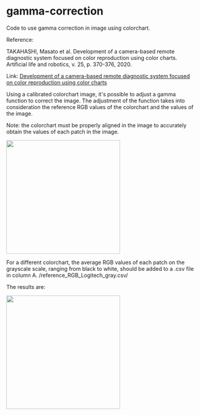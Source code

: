 # gamma-correction

Code to use gamma correction in image using colorchart.

Reference:

TAKAHASHI, Masato et al. Development of a camera-based remote diagnostic system focused on color reproduction using color charts. Artificial life and robotics, v. 25, p. 370-376, 2020.

Link: [Development of a camera-based remote diagnostic system focused on color reproduction using color charts](https://www.ncbi.nlm.nih.gov/pmc/articles/PMC7372208/)

Using a calibrated colorchart image, it's possible to adjust a gamma function to correct the image. The adjustment of the function takes into consideration the reference RGB values of the colorchart and the values of the image.

Note: the colorchart must be properly aligned in the image to accurately obtain the values of each patch in the image.

<img src="https://github.com/Photobiomedical-Instrumentation-Group/gamma-correction/raw/main/assets/32850913/17227fb9-9e57-4779-aa1f-ad2e1d024466.png" width="300">

For a different colorchart, the average RGB values of each patch on the grayscale scale, ranging from black to white, should be added to a .csv file in column A. /reference_RGB_Logitech_gray.csv/

The results are:

<img src="https://github.com/Photobiomedical-Instrumentation-Group/gamma-correction/raw/main/assets/32850913/70d005df-2cd0-4a72-b7c5-73ba88076e3c.png" width="300">

